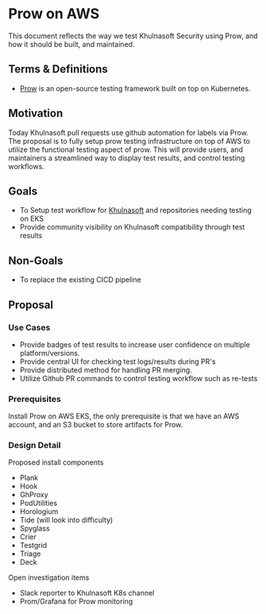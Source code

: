# Prow on AWS

This document reflects the way we test Khulnasoft Security using Prow, and how it should be built, and maintained.

## Terms & Definitions

- [Prow](https://github.com/kubernetes/test-infra/tree/master/prow) is an open-source testing framework built on top on Kubernetes.

## Motivation

Today Khulnasoft pull requests use github automation for labels via Prow. The proposal is to fully setup prow testing infrastructure on top of AWS to utilize the functional testing aspect of prow. This will provide users, and maintainers a streamlined way to display test results, and control testing workflows.

## Goals

- To Setup test workflow for [Khulnasoft](https://github.com/khulnasoft/khulnasoft) and repositories needing testing on EKS
- Provide community visibility on Khulnasoft compatibility through test results

## Non-Goals

- To replace the existing CICD pipeline

## Proposal

### Use Cases

- Provide badges of test results to increase user confidence on multiple platform/versions.
- Provide central UI for checking test logs/results during PR's
- Provide distributed method for handling PR merging.
- Utilize Github PR commands to control testing workflow such as re-tests

### Prerequisites

Install Prow on AWS EKS, the only prerequisite is that we have an AWS account, and an S3 bucket to store artifacts for Prow.

### Design Detail

Proposed install components

- Plank
- Hook
- GhProxy
- PodUtilities
- Horologium
- Tide (will look into difficulty)
- Spyglass
- Crier
- Testgrid
- Triage
- Deck

Open investigation items

- Slack reporter to Khulnasoft K8s channel
- Prom/Grafana for Prow monitoring
